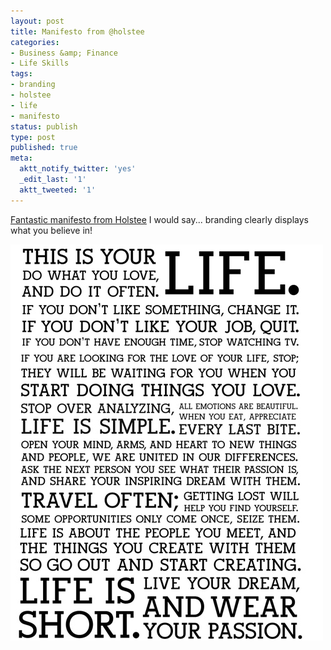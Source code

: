 ```yaml
---
layout: post
title: Manifesto from @holstee
categories:
- Business &amp; Finance
- Life Skills
tags:
- branding
- holstee
- life
- manifesto
status: publish
type: post
published: true
meta:
  aktt_notify_twitter: 'yes'
  _edit_last: '1'
  aktt_tweeted: '1'
---
```

<a class="vt-p" href="http://shop.holstee.com/pages/about#manifesto">Fantastic manifesto from Holstee</a> I would say... branding clearly displays what you believe in!

<img class="aligncenter size-full wp-image-1922" src="/img/holstee-manifesto.jpg" alt="" />
